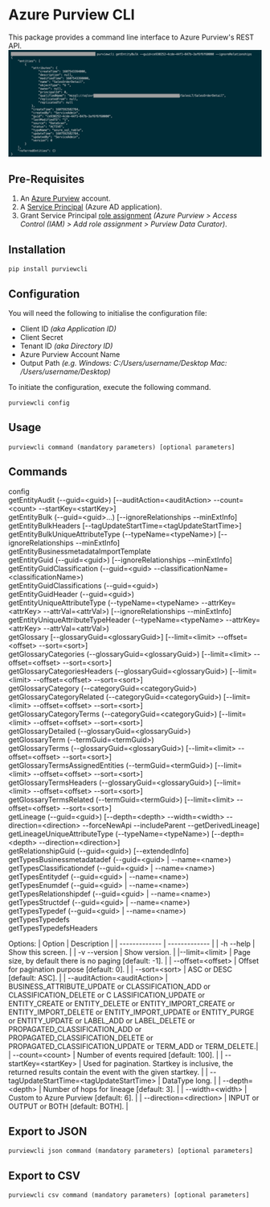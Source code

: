 # Azure Purview CLI
This package provides a command line interface to Azure Purview's REST API.  
![Kiku](doc/image/purviewcli_example.png)

## Pre-Requisites
1. An [Azure Purview](https://docs.microsoft.com/en-us/azure/purview/create-catalog-portal) account.
2. A [Service Principal](https://docs.microsoft.com/en-us/azure/purview/tutorial-using-rest-apis#create-a-service-principal-application) (Azure AD application). 
3. Grant Service Principal [role assignment](https://docs.microsoft.com/en-us/azure/purview/tutorial-using-rest-apis#configure-your-catalog-to-trust-the-service-principal-application) *(Azure Purview > Access Control (IAM) > Add role assignment > Purview Data Curator)*.

## Installation
```
pip install purviewcli
```

## Configuration
You will need the following to initialise the configuration file:
* Client ID *(aka Application ID)*
* Client Secret
* Tenant ID *(aka Directory ID)*
* Azure Purview Account Name
* Output Path *(e.g. Windows: C:/Users/username/Desktop Mac: /Users/username/Desktop)*

To initiate the configuration, execute the following command.
```
purviewcli config
```

## Usage
```
purviewcli command (mandatory parameters) [optional parameters]
```

## Commands
  config  
  getEntityAudit (--guid=&lt;guid&gt;) [--auditAction=&lt;auditAction&gt; --count=&lt;count&gt; --startKey=&lt;startKey&gt;]  
  getEntityBulk (--guid=&lt;guid&gt;...) [--ignoreRelationships --minExtInfo]  
  getEntityBulkHeaders [--tagUpdateStartTime=&lt;tagUpdateStartTime&gt;]  
  getEntityBulkUniqueAttributeType (--typeName=&lt;typeName&gt;) [--ignoreRelationships --minExtInfo]  
  getEntityBusinessmetadataImportTemplate  
  getEntityGuid (--guid=&lt;guid&gt;) [--ignoreRelationships --minExtInfo]  
  getEntityGuidClassification (--guid=&lt;guid&gt; --classificationName=&lt;classificationName&gt;)  
  getEntityGuidClassifications (--guid=&lt;guid&gt;)  
  getEntityGuidHeader (--guid=&lt;guid&gt;)  
  getEntityUniqueAttributeType (--typeName=&lt;typeName&gt; --attrKey=&lt;attrKey&gt; --attrVal=&lt;attrVal&gt;) [--ignoreRelationships --minExtInfo]  
  getEntityUniqueAttributeTypeHeader (--typeName=&lt;typeName&gt; --attrKey=&lt;attrKey&gt; --attrVal=&lt;attrVal&gt;)  
  getGlossary [--glossaryGuid=&lt;glossaryGuid&gt;] [--limit=&lt;limit&gt; --offset=&lt;offset&gt; --sort=&lt;sort&gt;]  
  getGlossaryCategories (--glossaryGuid=&lt;glossaryGuid&gt;) [--limit=&lt;limit&gt; --offset=&lt;offset&gt; --sort=&lt;sort&gt;]  
  getGlossaryCategoriesHeaders (--glossaryGuid=&lt;glossaryGuid&gt;) [--limit=&lt;limit&gt; --offset=&lt;offset&gt; --sort=&lt;sort&gt;]  
  getGlossaryCategory (--categoryGuid=&lt;categoryGuid&gt;)  
  getGlossaryCategoryRelated (--categoryGuid=&lt;categoryGuid&gt;) [--limit=&lt;limit&gt; --offset=&lt;offset&gt; --sort=&lt;sort&gt;]  
  getGlossaryCategoryTerms (--categoryGuid=&lt;categoryGuid&gt;) [--limit=&lt;limit&gt; --offset=&lt;offset&gt; --sort=&lt;sort&gt;]  
  getGlossaryDetailed (--glossaryGuid=&lt;glossaryGuid&gt;)  
  getGlossaryTerm (--termGuid=&lt;termGuid&gt;)  
  getGlossaryTerms (--glossaryGuid=&lt;glossaryGuid&gt;) [--limit=&lt;limit&gt; --offset=&lt;offset&gt; --sort=&lt;sort&gt;]  
  getGlossaryTermsAssignedEntities (--termGuid=&lt;termGuid&gt;) [--limit=&lt;limit&gt; --offset=&lt;offset&gt; --sort=&lt;sort&gt;]  
  getGlossaryTermsHeaders (--glossaryGuid=&lt;glossaryGuid&gt;) [--limit=&lt;limit&gt; --offset=&lt;offset&gt; --sort=&lt;sort&gt;]  
  getGlossaryTermsRelated (--termGuid=&lt;termGuid&gt;) [--limit=&lt;limit&gt; --offset=&lt;offset&gt; --sort=&lt;sort&gt;]  
  getLineage (--guid=&lt;guid&gt;) [--depth=&lt;depth&gt; --width=&lt;width&gt; --direction=&lt;direction&gt; --forceNewApi --includeParent --getDerivedLineage]  
  getLineageUniqueAttributeType (--typeName=&lt;typeName&gt;) [--depth=&lt;depth&gt; --direction=&lt;direction&gt;]  
  getRelationshipGuid (--guid=&lt;guid&gt;) [--extendedInfo]  
  getTypesBusinessmetadatadef (--guid=&lt;guid&gt; | --name=&lt;name&gt;)  
  getTypesClassificationdef (--guid=&lt;guid&gt; | --name=&lt;name&gt;)  
  getTypesEntitydef (--guid=&lt;guid&gt; | --name=&lt;name&gt;)  
  getTypesEnumdef (--guid=&lt;guid&gt; | --name=&lt;name&gt;)  
  getTypesRelationshipdef (--guid=&lt;guid&gt; | --name=&lt;name&gt;)  
  getTypesStructdef (--guid=&lt;guid&gt; | --name=&lt;name&gt;)  
  getTypesTypedef (--guid=&lt;guid&gt; | --name=&lt;name&gt;)  
  getTypesTypedefs  
  getTypesTypedefsHeaders  

Options:
| Option        | Description   |
| ------------- | ------------- |
| -h --help                           | Show this screen. |
| -v --version                        | Show version. |
|--limit=&lt;limit&gt;                | Page size, by default there is no paging [default: -1]. |
| --offset=&lt;offset&gt;             | Offset for pagination purpose [default: 0]. |
| --sort=&lt;sort&gt;                 | ASC or DESC [default: ASC]. |
| --auditAction=&lt;auditAction&gt;   | BUSINESS_ATTRIBUTE_UPDATE or CLASSIFICATION_ADD or  CLASSIFICATION_DELETE or C LASSIFICATION_UPDATE or ENTITY_CREATE or ENTITY_DELETE or ENTITY_IMPORT_CREATE or ENTITY_IMPORT_DELETE or ENTITY_IMPORT_UPDATE or ENTITY_PURGE or ENTITY_UPDATE or LABEL_ADD or LABEL_DELETE or PROPAGATED_CLASSIFICATION_ADD or PROPAGATED_CLASSIFICATION_DELETE or PROPAGATED_CLASSIFICATION_UPDATE or TERM_ADD or TERM_DELETE.|
| --count=&lt;count&gt;               | Number of events required [default: 100]. |
| --startKey=&lt;startKey&gt;         | Used for pagination. Startkey is inclusive, the returned results contain the event with the given startkey. |
| --tagUpdateStartTime=&lt;tagUpdateStartTime&gt;   | DataType long. |
| --depth=&lt;depth&gt;               | Number of hops for lineage [default: 3]. |
| --width=&lt;width&gt;               | Custom to Azure Purview [default: 6]. |
| --direction=&lt;direction&gt;       | INPUT or OUTPUT or BOTH [default: BOTH]. |


## Export to JSON
```
purviewcli json command (mandatory parameters) [optional parameters]
```

## Export to CSV
```
purviewcli csv command (mandatory parameters) [optional parameters]
```